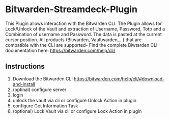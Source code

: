 # Bitwarden-Streamdeck-Plugin
This Plugin allows interaction with the Bitwarden CLI. The Plugin allows for Lock/Unlock of the Vault and extraction of Username, Password, Totp and a Combination of username and Password. The data is pasted at the current cursor position. All products (Bitwarden, Vaultwarden,...) that are compatible with the CLI are supported-
Find the complete Biwtarden CLI documentation here: https://bitwarden.com/help/cli/

## Instructions
1. Download the Bitwarden CLI https://bitwarden.com/help/cli/#download-and-install
2. (optinal) configure server
3. login
4. unlock the vault via cli or configure Unlock Action in plugin
5. configure Get Information Task
6. (optional) Lock Vault via cli or configure Lock Action in plugin

